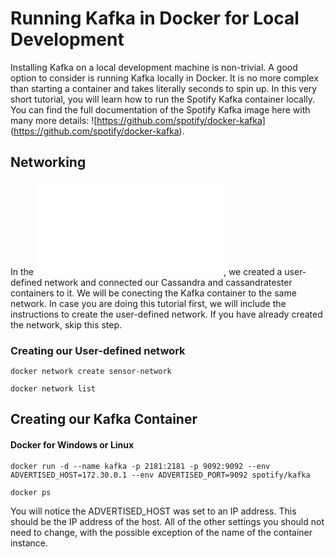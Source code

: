 # Running Kafka in Docker for Local Development
Installing Kafka on a local development machine is non-trivial.  A good option to consider is running Kafka locally in Docker.  It is no more complex than starting a container and takes literally seconds to spin up.  In this very short tutorial, you will learn how to run the Spotify Kafka container locally.  
You can find the full documentation of the Spotify Kafka image here with many more details: ![https://github.com/spotify/docker-kafka] (https://github.com/spotify/docker-kafka).

## Networking
In the ![Running Cassandra in Docker for Local Development tutorial](RunningCassandraInDocker.md), we created a user-defined network and connected our Cassandra and cassandratester containers to it.  We will be conecting the Kafka container to the same network.  In case you are doing this tutorial first, we will include the instructions to create the user-defined network.  If you have already created the network, skip this step.

### Creating our User-defined network
```
docker network create sensor-network

docker network list
```
## Creating our Kafka Container
#### Docker for Windows  or Linux
```
docker run -d --name kafka -p 2181:2181 -p 9092:9092 --env ADVERTISED_HOST=172.30.0.1 --env ADVERTISED_PORT=9092 spotify/kafka

docker ps
```
You will notice the ADVERTISED_HOST was set to an IP address.  This should be the IP address of the host.  All of the other settings you should not need to change, with the possible exception of the name of the container instance.